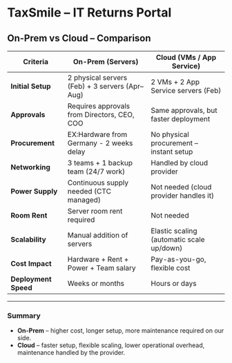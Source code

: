 # TaxSmile – IT Returns Portal

## On-Prem vs Cloud – Comparison

| Criteria              | On-Prem (Servers)                          | Cloud (VMs / App Service)              |
|-----------------------|--------------------------------------------|----------------------------------------|
| **Initial Setup**     | 2 physical servers (Feb) + 3 servers (Apr–Aug) | 2 VMs + 2 App Service servers (Feb)    |
| **Approvals**         | Requires approvals from Directors, CEO, COO | Same approvals, but faster deployment  |
| **Procurement**       | EX:Hardware from Germany - 2 weeks delay         | No physical procurement – instant setup|
| **Networking**        | 3 teams + 1 backup team (24/7 work)        | Handled by cloud provider              |
| **Power Supply**      | Continuous supply needed (CTC managed)     | Not needed (cloud provider handles it) |
| **Room Rent**         | Server room rent required                  | Not needed                             |
| **Scalability**       | Manual addition of servers                 | Elastic scaling (automatic scale up/down) |
| **Cost Impact**       | Hardware + Rent + Power + Team salary      | Pay-as-you-go, flexible cost            |
| **Deployment Speed**  | Weeks or months                            | Hours or days                          |

---

### **Summary**
- **On-Prem** – higher cost, longer setup, more maintenance required on our side.  
- **Cloud** – faster setup, flexible scaling, lower operational overhead, maintenance handled by the provider.  
